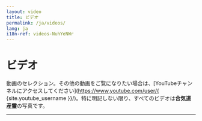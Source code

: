 ```yaml
---
layout: video
title: ビデオ
permalink: /ja/videos/
lang: ja
i18n-ref: videos-NuhYeNWr
---
```


# ビデオ

動画のセレクション。その他の動画をご覧になりたい場合は、[YouTubeチャンネルにアクセスしてください](https://www.youtube.com/user/{ {site.youtube_username }}/)。特に明記しない限り、すべてのビデオは<b>合気道産靈</b>の写真です。

<hr>
